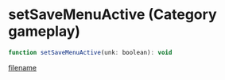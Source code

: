 # setSaveMenuActive (Category gameplay)

```js
function setSaveMenuActive(unk: boolean): void
```

[filename](setSaveMenuActive_m.md ':include')